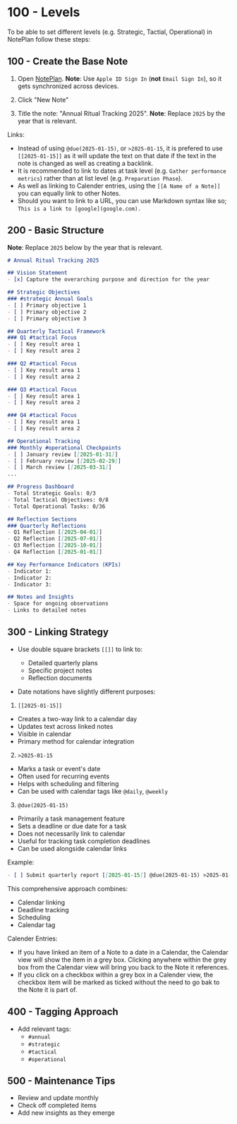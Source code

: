 # 100 - Levels

To be able to set different levels (e.g. Strategic, Tactial, Operational) in NotePlan follow these steps:

## 100 - Create the Base Note

1. Open [NotePlan](https://app.noteplan.co/). **Note**: Use ```Apple ID Sign In``` (**not** ```Email Sign In```), so it gets synchronized across devices.

2. Click "New Note"

3. Title the note: "Annual Ritual Tracking 2025". **Note**: Replace ```2025``` by the year that is relevant.

Links:
- Instead of using `@due(2025-01-15)`, or `>2025-01-15`, it is prefered to use `[[2025-01-15]]` as it will update the text on that date if the text in the note is changed as well as creating a backlink.
- It is recommended to link to dates at task level (e.g. ```Gather performance metrics```) rather than at list level (e.g. ```Preparation Phase```).
- As well as linking to Calender entries, using the `[[A Name of a Note]]` you can equally link to other Notes.
- Should you want to link to a URL, you can use Markdown syntax like so; `This is a link to [google](google.com).`

## 200 - Basic Structure

**Note**: Replace ```2025``` below by the year that is relevant.

```markdown
# Annual Ritual Tracking 2025

## Vision Statement
- [x] Capture the overarching purpose and direction for the year

## Strategic Objectives
### #strategic Annual Goals
- [ ] Primary objective 1
- [ ] Primary objective 2
- [ ] Primary objective 3

## Quarterly Tactical Framework
### Q1 #tactical Focus
- [ ] Key result area 1
- [ ] Key result area 2

### Q2 #tactical Focus
- [ ] Key result area 1
- [ ] Key result area 2

### Q3 #tactical Focus
- [ ] Key result area 1
- [ ] Key result area 2

### Q4 #tactical Focus
- [ ] Key result area 1
- [ ] Key result area 2

## Operational Tracking
### Monthly #operational Checkpoints
- [ ] January review [[2025-01-31]]
- [ ] February review [[2025-02-29]]
- [ ] March review [[2025-03-31]]
...

## Progress Dashboard
- Total Strategic Goals: 0/3
- Total Tactical Objectives: 0/8
- Total Operational Tasks: 0/36

## Reflection Sections
### Quarterly Reflections
- Q1 Reflection [[2025-04-01]]
- Q2 Reflection [[2025-07-01]]
- Q3 Reflection [[2025-10-01]]
- Q4 Reflection [[2025-01-01]]

## Key Performance Indicators (KPIs)
- Indicator 1: 
- Indicator 2: 
- Indicator 3: 

## Notes and Insights
- Space for ongoing observations
- Links to detailed notes
```

## 300 - Linking Strategy

- Use double square brackets `[[]]` to link to:
  - Detailed quarterly plans
  - Specific project notes
  - Reflection documents

- Date notations have slightly different purposes:

1. `[[2025-01-15]]`
- Creates a two-way link to a calendar day
- Updates text across linked notes
- Visible in calendar
- Primary method for calendar integration

2. `>2025-01-15`
- Marks a task or event's date
- Often used for recurring events
- Helps with scheduling and filtering
- Can be used with calendar tags like `@daily`, `@weekly`

3. `@due(2025-01-15)`
- Primarily a task management feature
- Sets a deadline or due date for a task
- Does not necessarily link to calendar
- Useful for tracking task completion deadlines
- Can be used alongside calendar links

Example:
```markdown
- [ ] Submit quarterly report [[2025-01-15]] @due(2025-01-15) >2025-01-15 @quarterly
```

This comprehensive approach combines:
- Calendar linking
- Deadline tracking
- Scheduling
- Calendar tag

Calender Entries:
- If you have linked an item of a Note to a date in a Calendar, the Calendar view will show the item in a grey box. Clicking anywhere within the grey box from the Calendar view will bring you back to the Note it references.
- If you click on a checkbox within a grey box in a Calender view, the checkbox item will be marked as ticked without the need to go bak to the Note it is part of.

## 400 - Tagging Approach

- Add relevant tags:
  - `#annual`
  - `#strategic`
  - `#tactical`
  - `#operational`

## 500 - Maintenance Tips

- Review and update monthly
- Check off completed items
- Add new insights as they emerge
